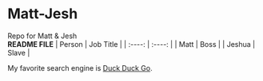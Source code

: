 # Matt-Jesh
Repo for Matt &amp; Jesh
\
**README FILE**
| Person      | Job Title |
| :----:      | :----:    |
| Matt        | Boss      |
| Jeshua      | Slave     |

My favorite search engine is [Duck Duck Go](https://duckduckgo.com).
